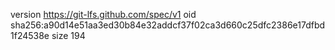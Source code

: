 version https://git-lfs.github.com/spec/v1
oid sha256:a90d14e51aa3ed30b84e32addcf37f02ca3d660c25dfc2386e17dfbd1f24538e
size 194
